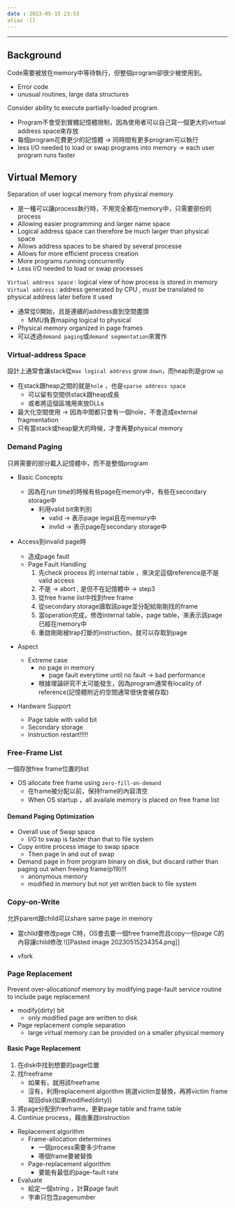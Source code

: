 ```yaml
---
date : 2023-05-15 23:53
alias :[]
---
```


---

## Background

Code需要被放在memory中等待執行，但整個program卻很少被使用到。
+ Error code
+ unusual routines, large data structures

Consider ability to execute partially-loaded program
+ Program不會受到實體記憶體限制，因為使用者可以自己寫一個更大的virtual address space來存放
+ 每個program花費更少的記憶體 -> 同時間有更多program可以執行
+ less I/O needed to load or swap programs into memory -> each user program runs faster

## Virtual Memory

Separation of user logical memory from physical memory

+ 是一種可以讓process執行時，不用完全都在memory中，只需要部份的process
+ Allowing easier programming and larger name space
+ Logical address space can therefore be much larger than physical space
+ Allows address spaces to be shared by several processe
+ Allows for more efficient process creation
+ More programs running concurrently
+ Less I/O needed to load or swap processes

`Virtual address space` :  logical view of how process is stored in memory
`Virtual address` : address generated by CPU , must be translated to physical address later before it used 

+ 通常從0開始，且是連續的address直到空間盡頭
	+ MMU負責maping logical to physical
+ Physical memory organized in page frames
+ 可以透過`demand paging`或`demand segmentation`來實作

### Virtual-address Space

設計上通常會讓stack從`max logical address` grow `down`，而heap則是grow `up` 
+ 在stack跟heap之間的就是`hole` ，也是`sparse address space`
	+ 可以留有空間供stack跟heap成長
	+ 或者將這個區塊用來放DLLs
+ 最大化空間使用 ->  因為中間都只會有一個hole，不會造成external fragmentation
+ 只有當stack或heap變大的時候，才會再要physical memory

### Demand Paging

只將需要的部分載入記憶體中，而不是整個program

+ Basic Concepts
	+ 因為在run time的時候有些page在memory中，有些在secondary storage中
		+ 利用valid bit來判別
			+ valid -> 表示page legal且在memory中
			+ invlid -> 表示page在secondary storage中

+ Access到invalid page時
	+ 造成page fault
	+ Page Fault Handling
		1. 先check process 的 internal table ，來決定這個reference是不是valid access
		2. 不是 -> abort , 是但不在記憶體中 -> step3
		3. 從free frame list中找到free frame
		4. 從secondary storage讀取該page並分配給剛剛找的frame
		5. 當operation完成，修改internal table，page table，來表示該page已經在memory中
		6. 重啟剛剛被trap打斷的instruction，就可以存取到page

+ Aspect
	+ Extreme case
		+ no page in memory
			+ page fault everytime until no fault -> bad performance
		 + 根據理論研究不太可能發生，因為program通常有locality of reference(記憶體附近的空間通常很快會被存取)

+ Hardware Support
	+ Page table with valid bit
	+ Secondary storage
	+ Instruction restart!!!!!

### Free-Frame List

一個存放free frame位置的list
+ OS allocate free frame using `zero-fill-on-demand`
	+ 在frame被分配以前，保持frame的內容清空
	+ When OS startup ，all availale memory is placed on free frame list

#### Demand Paging Optimization

+ Overall use of Swap space
	+ I/O to swap is faster than that to file system
+ Copy entire process image to swap space
	+ Then page in and out of swap
+ Demand page in from program binary on disk, but discard rather than paging out when freeing frame(p19)!!!
	+ anonymous memory
	+ modified in memory but not yet written back to file system

### Copy-on-Write

允許parent跟child可以share same page in memory

+ 當child要修改page C時，OS會去要一個free frame而且copy一份page C的內容讓child修改
![[Pasted image 20230515234354.png]]

+ vfork

### Page Replacement

Prevent over-allocationof memory by modifying page-fault service routine to include page replacement
+ modify(dirty) bit
	+ only modified page are written to disk
+ Page replacement comple  separation
	+ large virtual memory can be provided on a smaller physical memory

#### Basic Page Replacement

1. 在disk中找到想要的page位置
2. 找freeframe
	+ 如果有，就用該freeframe
	+ 沒有，利用replacement algorithm 挑選victim並替換，再將victim frame寫回disk(如果modified(dirty)) 
3. 將page分配到freeframe，更新page table and frame table
4. Continue process，藉由重啟instruction

+ Replacement algorithm
	+ Frame-allocation determines
		+ 一個process需要多少frame
		+ 哪個frame要被替換
	+ Page-replacement algorithm
		+ 要能有最低的page-fault rate
+ Evaluate
	+ 給定一個string ，計算page fault
	+ 字串只包含pagenumber
		